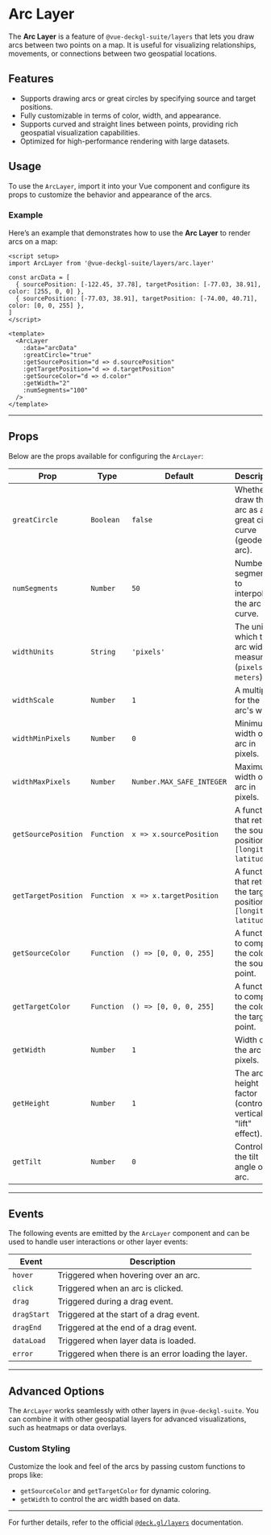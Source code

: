 # Arc Layer

The **Arc Layer** is a feature of `@vue-deckgl-suite/layers` that lets you draw arcs between two points on a map. It is useful for visualizing relationships, movements, or connections between two geospatial locations.

## Features

- Supports drawing arcs or great circles by specifying source and target positions.
- Fully customizable in terms of color, width, and appearance.
- Supports curved and straight lines between points, providing rich geospatial visualization capabilities.
- Optimized for high-performance rendering with large datasets.

## Usage

To use the `ArcLayer`, import it into your Vue component and configure its props to customize the behavior and appearance of the arcs.

### Example

Here’s an example that demonstrates how to use the **Arc Layer** to render arcs on a map:

```vue
<script setup>
import ArcLayer from '@vue-deckgl-suite/layers/arc.layer'

const arcData = [
  { sourcePosition: [-122.45, 37.78], targetPosition: [-77.03, 38.91], color: [255, 0, 0] },
  { sourcePosition: [-77.03, 38.91], targetPosition: [-74.00, 40.71], color: [0, 0, 255] },
]
</script>

<template>
  <ArcLayer
    :data="arcData"
    :greatCircle="true"
    :getSourcePosition="d => d.sourcePosition"
    :getTargetPosition="d => d.targetPosition"
    :getSourceColor="d => d.color"
    :getWidth="2"
    :numSegments="100"
  />
</template>
```

---

## Props

Below are the props available for configuring the `ArcLayer`:

| Prop                | Type                     | Default                      | Description                                                                                   |
|---------------------|--------------------------|------------------------------|-----------------------------------------------------------------------------------------------|
| `greatCircle`       | `Boolean`               | `false`                      | Whether to draw the arc as a great circle curve (geodesic arc).                                |
| `numSegments`       | `Number`                | `50`                         | Number of segments to interpolate the arc curve.                                              |
| `widthUnits`        | `String`                | `'pixels'`                   | The units in which the arc width is measured (`pixels`, `meters`).                            |
| `widthScale`        | `Number`                | `1`                          | A multiplier for the arc's width.                                                             |
| `widthMinPixels`    | `Number`                | `0`                          | Minimum width of the arc in pixels.                                                           |
| `widthMaxPixels`    | `Number`                | `Number.MAX_SAFE_INTEGER`    | Maximum width of the arc in pixels.                                                           |
| `getSourcePosition` | `Function`              | `x => x.sourcePosition`      | A function that returns the source position `[longitude, latitude]`.                          |
| `getTargetPosition` | `Function`              | `x => x.targetPosition`      | A function that returns the target position `[longitude, latitude]`.                          |
| `getSourceColor`    | `Function`              | `() => [0, 0, 0, 255]`       | A function to compute the color of the source point.                                           |
| `getTargetColor`    | `Function`              | `() => [0, 0, 0, 255]`       | A function to compute the color of the target point.                                           |
| `getWidth`          | `Number`                | `1`                          | Width of the arc in pixels.                                                                   |
| `getHeight`         | `Number`                | `1`                          | The arc's height factor (controls vertical "lift" effect).                                     |
| `getTilt`           | `Number`                | `0`                          | Controls the tilt angle of the arc.                                                           |

---

## Events

The following events are emitted by the `ArcLayer` component and can be used to handle user interactions or other layer events:

| Event         | Description                               |
|---------------|-------------------------------------------|
| `hover`       | Triggered when hovering over an arc.      |
| `click`       | Triggered when an arc is clicked.         |
| `drag`        | Triggered during a drag event.            |
| `dragStart`   | Triggered at the start of a drag event.   |
| `dragEnd`     | Triggered at the end of a drag event.     |
| `dataLoad`    | Triggered when layer data is loaded.      |
| `error`       | Triggered when there is an error loading the layer. |

---

## Advanced Options

The `ArcLayer` works seamlessly with other layers in `@vue-deckgl-suite`. You can combine it with other geospatial layers for advanced visualizations, such as heatmaps or data overlays.

### Custom Styling

Customize the look and feel of the arcs by passing custom functions to props like:

- `getSourceColor` and `getTargetColor` for dynamic coloring.
- `getWidth` to control the arc width based on data.

---

For further details, refer to the official [`@deck.gl/layers`](https://deck.gl/docs/api-reference/layers/arc-layer) documentation.
